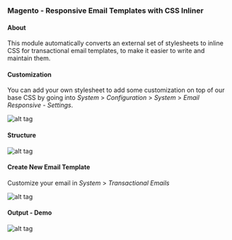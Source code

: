 ### Magento - Responsive Email Templates with CSS Inliner

#### About

This module automatically converts an external set of stylesheets to inline CSS for transactional email templates, to make it easier to write and maintain them.

#### Customization

You can add your own stylesheet to add some customization on top of our base CSS by going into *System* > *Configuration* > *System* > *Email Responsive - Settings*.

![alt tag](https://raw.githubusercontent.com/kiennt2/Magento-Responsive-Email/master/guide/01.config.png)

#### Structure

![alt tag](https://raw.githubusercontent.com/kiennt2/Magento-Responsive-Email/master/guide/02.structure-theme.png)

#### Create New Email Template

Customize your email in *System* > *Transactional Emails*

![alt tag](https://raw.githubusercontent.com/kiennt2/Magento-Responsive-Email/master/guide/03.create-new-email.png)

#### Output - Demo

![alt tag](https://raw.githubusercontent.com/kiennt2/Magento-Responsive-Email/master/guide/04.output.png)